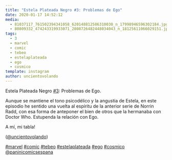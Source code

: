 ```yaml
---
title: "Estela Plateada Negro #3: Problemas de Ego"
date: 2020-01-17 14:52:12
media: 
  - 81037117_761502394341058_620148812586310030_n_17998946596302184.jpg
  - 80809332_474243319933071_2808726482448034043_n_18125611066029151.jpg
tags: 
  - 3
  - marvel
  - comic
  - tebeo
  - estelaplateada
  - ego
  - cosmico
template: instagram
author: uncientovolando
---
```


Estela Plateada Negro [#3](/tags/3): Problemas de Ego.


Aunque se mantiene el tono psicodélico y la angustia de Estela, en este episodio he sentido una vuelta al espíritu de la anterior serie de Norrin Radd, con esa forma de anteponer el bien de otros que la hermanaba con Doctor Who. Estupenda la relación con Ego.


A mí, mi tabla!


([@uncientovolando](https://instagram.com/uncientovolando))






[#marvel](/tags/marvel) [#comic](/tags/comic) [#tebeo](/tags/tebeo) [#estelaplateada](/tags/estelaplateada) [#ego](/tags/ego) [#cosmico](/tags/cosmico) [@paninicomicsespana](https://instagram.com/paninicomicsespana)
